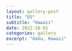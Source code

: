 ```yaml
---
layout: gallery-post
title: "US"
subtitle: "Hawaii"
date: 2022-10-01
categories: gallery
excerpt: "Oahu, Hawaii"
---
```

